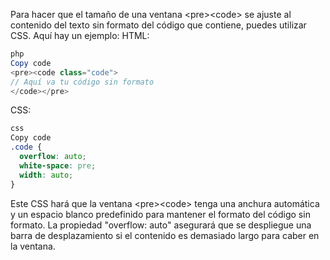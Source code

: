 
Para hacer que el tamaño de una ventana &lt;pre&gt;&lt;code&gt; se ajuste al contenido del texto sin formato del código que contiene, puedes utilizar CSS. Aquí hay un ejemplo:
HTML:
```php
php
Copy code
<pre><code class="code">
// Aquí va tu código sin formato
</code></pre>
```
CSS:
```css
css
Copy code
.code {
  overflow: auto;
  white-space: pre;
  width: auto;
}
```
Este CSS hará que la ventana &lt;pre&gt;&lt;code&gt; tenga una anchura automática y un espacio blanco predefinido para mantener el formato del código sin formato. La propiedad "overflow: auto" asegurará que se despliegue una barra de desplazamiento si el contenido es demasiado largo para caber en la ventana.